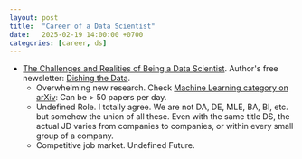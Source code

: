 ```yaml
---
layout: post
title:  "Career of a Data Scientist"
date:   2025-02-19 14:00:00 +0700
categories: [career, ds]
---
```


- [The Challenges and Realities of Being a Data Scientist](https://towardsdatascience.com/the-challenges-and-realities-of-being-a-data-scientist-47755feb3cfb/). Author's free newsletter: [Dishing the Data](https://newsletter.egorhowell.com/).
  - Overwhelming new research. Check [Machine Learning category on arXiv](https://arxiv.org/list/stat.ML/recent): Can be > 50 papers per day.
  - Undefined Role. I totally agree. We are not DA, DE, MLE, BA, BI, etc. but somehow the union of all these. Even with the same title DS, the actual JD varies from companies to companies, or within every small group of a company.
  - Competitive job market. Undefined Future.
